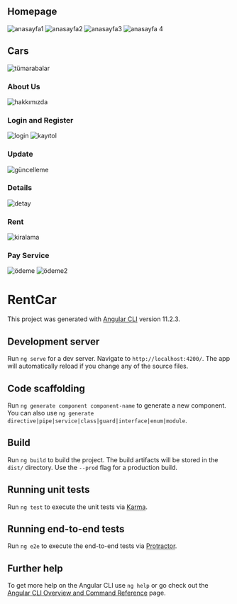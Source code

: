 ## Homepage
![anasayfa1](https://user-images.githubusercontent.com/77547100/114069605-d8d91d80-98a7-11eb-9d74-a7effe1eb9c0.png)
![anasayfa2](https://user-images.githubusercontent.com/77547100/114069798-0c1bac80-98a8-11eb-9922-5ebbf40395cf.png)
![anasayfa3](https://user-images.githubusercontent.com/77547100/114069929-2eadc580-98a8-11eb-8c9a-1994ad00268c.png)
![anasayfa 4](https://user-images.githubusercontent.com/77547100/114069940-31a8b600-98a8-11eb-835c-20323eba25b4.png)

## Cars
![tümarabalar](https://user-images.githubusercontent.com/77547100/114070099-5735bf80-98a8-11eb-9916-ea67e68d83a7.png)
### About Us
![hakkımızda](https://user-images.githubusercontent.com/77547100/114070105-57ce5600-98a8-11eb-9c67-8f8b341f5ed5.png)
### Login and Register
![login](https://user-images.githubusercontent.com/77547100/114070109-58ff8300-98a8-11eb-8326-48667a4e6f72.png)
![kayıtol](https://user-images.githubusercontent.com/77547100/114070113-59981980-98a8-11eb-9624-239ef90aac69.png)
### Update
![güncelleme ](https://user-images.githubusercontent.com/77547100/114070118-5ac94680-98a8-11eb-8015-c9655c943363.png)
### Details
![detay](https://user-images.githubusercontent.com/77547100/114070130-5bfa7380-98a8-11eb-9e3f-cff7bf9008f6.png)
### Rent
![kiralama](https://user-images.githubusercontent.com/77547100/114070139-5e5ccd80-98a8-11eb-9c82-4e03980ffda4.png)
### Pay Service
![ödeme](https://user-images.githubusercontent.com/77547100/114070146-5f8dfa80-98a8-11eb-84a9-58cb903ff1be.png)
![ödeme2](https://user-images.githubusercontent.com/77547100/114070151-6157be00-98a8-11eb-8c71-be8e5b58f63c.png)
# RentCar

This project was generated with [Angular CLI](https://github.com/angular/angular-cli) version 11.2.3.

## Development server

Run `ng serve` for a dev server. Navigate to `http://localhost:4200/`. The app will automatically reload if you change any of the source files.

## Code scaffolding

Run `ng generate component component-name` to generate a new component. You can also use `ng generate directive|pipe|service|class|guard|interface|enum|module`.

## Build

Run `ng build` to build the project. The build artifacts will be stored in the `dist/` directory. Use the `--prod` flag for a production build.

## Running unit tests

Run `ng test` to execute the unit tests via [Karma](https://karma-runner.github.io).

## Running end-to-end tests

Run `ng e2e` to execute the end-to-end tests via [Protractor](http://www.protractortest.org/).

## Further help

To get more help on the Angular CLI use `ng help` or go check out the [Angular CLI Overview and Command Reference](https://angular.io/cli) page.
